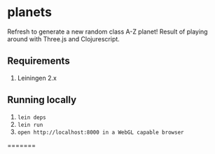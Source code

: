 planets
=======

Refresh to generate a new random class A-Z planet! Result of playing around with Three.js and Clojurescript.

## Requirements

1. Leiningen 2.x

## Running locally

1. `lein deps`
2. `lein run`
4. `open http://localhost:8000 in a WebGL capable browser`

=======

